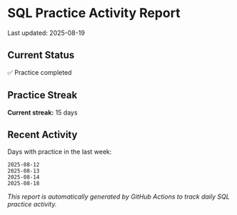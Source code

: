 # SQL Practice Activity Report

Last updated: 2025-08-19

## Current Status

✅ Practice completed

## Practice Streak

**Current streak:** 15 days

## Recent Activity

Days with practice in the last week:

```
2025-08-12
2025-08-13
2025-08-14
2025-08-18
```

*This report is automatically generated by GitHub Actions to track daily SQL practice activity.*
